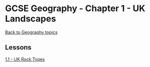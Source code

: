 # GCSE Geography - Chapter 1 - UK Landscapes

[Back to Geography topics](../README.md)

## Lessons

[1.1 - UK Rock Types](1.1-uk-rock-types.md)

